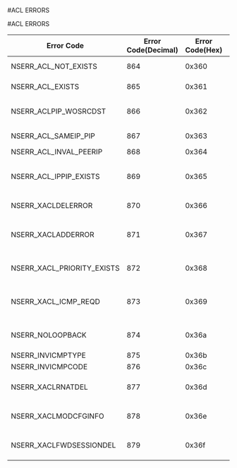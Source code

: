 #ACL ERRORS

#ACL ERRORS



<table><thead><tr><th>Error Code</th><th>Error Code(Decimal)</th><th>Error Code(Hex)</th><th>Error Message</th></tr></thead><tbody><tr><td>NSERR_ACL_NOT_EXISTS</td><td>864</td><td>0x360</td><td>ACL rule does not exist</td><tr><tr><td>NSERR_ACL_EXISTS</td><td>865</td><td>0x361</td><td>IP address has existing ACL rule</td><tr><tr><td>NSERR_ACLPIP_WOSRCDST</td><td>866</td><td>0x362</td><td>Peer IP cant be given without src/dst flag</td><tr><tr><td>NSERR_ACL_SAMEIP_PIP</td><td>867</td><td>0x363</td><td>IP address and peer IP cant be same</td><tr><tr><td>NSERR_ACL_INVAL_PEERIP</td><td>868</td><td>0x364</td><td>Invalid peer IP</td><tr><tr><td>NSERR_ACL_IPPIP_EXISTS</td><td>869</td><td>0x365</td><td>ACL with identical parameter specification already exists</td><tr><tr><td>NSERR_XACLDELERROR</td><td>870</td><td>0x366</td><td>ACL has already been removed</td><tr><tr><td>NSERR_XACLADDERROR</td><td>871</td><td>0x367</td><td>Port can be specified only if protocol is TCP (6) or UDP (17)</td><tr><tr><td>NSERR_XACL_PRIORITY_EXISTS</td><td>872</td><td>0x368</td><td>ACL with this priority already exists</td><tr><tr><td>NSERR_XACL_ICMP_REQD</td><td>873</td><td>0x369</td><td>ICMP type / code can be specified only if protocol is ICMP(1)</td><tr><tr><td>NSERR_NOLOOPBACK</td><td>874</td><td>0x36a</td><td>ACL cannot be configured on the loopback interface</td><tr><tr><td>NSERR_INVICMPTYPE</td><td>875</td><td>0x36b</td><td>Invalid ICMP type</td><tr><tr><td>NSERR_INVICMPCODE</td><td>876</td><td>0x36c</td><td>Invalid ICMP code</td><tr><tr><td>NSERR_XACLRNATDEL</td><td>877</td><td>0x36d</td><td>ACL is bounded to RNAT/LSN, cannot be removed</td><tr><tr><td>NSERR_XACLMODCFGINFO</td><td>878</td><td>0x36e</td><td>ACL modified, apply ACLs to activate change</td><tr><tr><td>NSERR_XACLFWDSESSIONDEL</td><td>879</td><td>0x36f</td><td>ACL is bounded to FORWARDSESSION, cannot be removed</td><tr></tbody></table>
